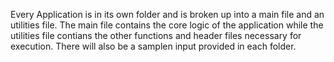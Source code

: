 Every Application is in its own folder and is broken up into a main file and an utilities file. The main file contains the core logic of the application while the utilities file contians the other functions and header files necessary for execution. There will also be a samplen input provided in each folder.  
